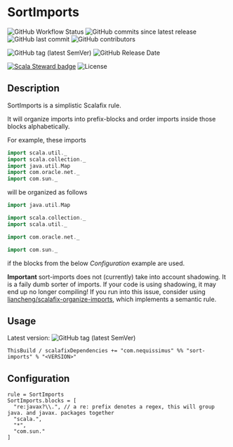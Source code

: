 # SortImports

![GitHub Workflow Status](https://img.shields.io/github/workflow/status/NeQuissimus/sort-imports/Build)
![GitHub commits since latest release](https://img.shields.io/github/commits-since/NeQuissimus/sort-imports/latest/master)
![GitHub last commit](https://img.shields.io/github/last-commit/NeQuissimus/sort-imports)
![GitHub contributors](https://img.shields.io/github/contributors/NeQuissimus/sort-imports)

![GitHub tag (latest SemVer)](https://img.shields.io/github/v/tag/NeQuissimus/sort-imports?sort=semver)
![GitHub Release Date](https://img.shields.io/github/release-date/NeQuissimus/sort-imports)

[![Scala Steward badge](https://img.shields.io/badge/Scala_Steward-helping-blue.svg?style=flat&logo=data:image/png;base64,iVBORw0KGgoAAAANSUhEUgAAAA4AAAAQCAMAAAARSr4IAAAAVFBMVEUAAACHjojlOy5NWlrKzcYRKjGFjIbp293YycuLa3pYY2LSqql4f3pCUFTgSjNodYRmcXUsPD/NTTbjRS+2jomhgnzNc223cGvZS0HaSD0XLjbaSjElhIr+AAAAAXRSTlMAQObYZgAAAHlJREFUCNdNyosOwyAIhWHAQS1Vt7a77/3fcxxdmv0xwmckutAR1nkm4ggbyEcg/wWmlGLDAA3oL50xi6fk5ffZ3E2E3QfZDCcCN2YtbEWZt+Drc6u6rlqv7Uk0LdKqqr5rk2UCRXOk0vmQKGfc94nOJyQjouF9H/wCc9gECEYfONoAAAAASUVORK5CYII=)](https://scala-steward.org)
![License](https://img.shields.io/github/license/NeQuissimus/sort-imports)

## Description

SortImports is a simplistic Scalafix rule.

It will organize imports into prefix-blocks and order imports inside those blocks alphabetically.

For example, these imports

```scala
import scala.util._
import scala.collection._
import java.util.Map
import com.oracle.net._
import com.sun._
```

will be organized as follows

```scala
import java.util.Map

import scala.collection._
import scala.util._

import com.oracle.net._

import com.sun._
```

if the blocks from the below _Configuration_ example are used.


**Important**
sort-imports does not (currently) take into account shadowing.
It is a faily dumb sorter of imports. If your code is using shadowing, it may end up no longer compiling!
If you run into this issue, consider using [liancheng/scalafix-organize-imports](https://github.com/liancheng/scalafix-organize-imports/), which implements a semantic rule.

## Usage

Latest version: ![GitHub tag (latest SemVer)](https://img.shields.io/github/v/tag/NeQuissimus/sort-imports?sort=semver)

`ThisBuild / scalafixDependencies += "com.nequissimus" %% "sort-imports" % "<VERSION>"`

## Configuration

```
rule = SortImports
SortImports.blocks = [
  "re:javax?\\.", // a re: prefix denotes a regex, this will group java. and javax. packages together
  "scala.",
  "*",
  "com.sun."
]
```
